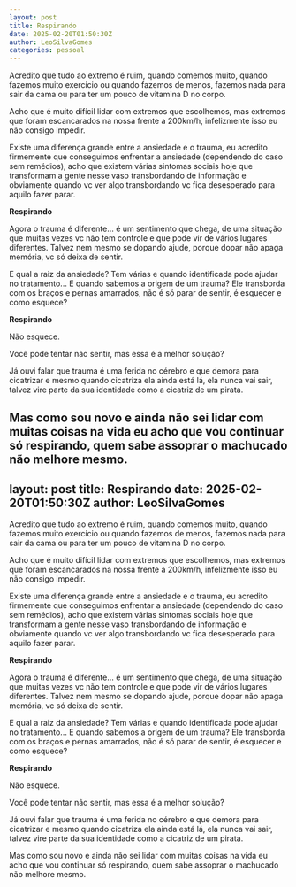 ```yaml
---
layout: post
title: Respirando
date: 2025-02-20T01:50:30Z
author: LeoSilvaGomes
categories: pessoal
---
```

Acredito que tudo ao extremo é ruim, quando comemos muito, quando fazemos muito exercício ou quando fazemos de menos, fazemos nada para sair da cama ou para ter um pouco de vitamina D no corpo.

Acho que é muito difícil lidar com extremos que escolhemos, mas extremos que foram escancarados na nossa frente a 200km/h, infelizmente isso eu não consigo impedir.

Existe uma diferença grande entre a ansiedade e o trauma, eu acredito firmemente que conseguimos enfrentar a ansiedade (dependendo do caso sem remédios), acho que existem várias sintomas sociais hoje que transformam a gente nesse vaso transbordando de informação e obviamente quando vc ver algo transbordando vc fica desesperado para aquilo fazer parar. 

**Respirando**

Agora o trauma é diferente... é um sentimento que chega, de uma situação que muitas vezes vc não tem controle e que pode vir de vários lugares diferentes. Talvez nem mesmo se dopando ajude, porque dopar não apaga memória, vc só deixa de sentir.

E qual a raiz da ansiedade? Tem várias e quando identificada pode ajudar no tratamento... E quando sabemos a origem de um trauma? Ele transborda com os braços e pernas amarrados, não é só parar de sentir, é esquecer e como esquece?

**Respirando**

Não esquece.

Você pode tentar não sentir, mas essa é a melhor solução?

Já ouvi falar que trauma é uma ferida no cérebro e que demora para cicatrizar e mesmo quando cicatriza ela ainda está lá, ela nunca vai sair, talvez vire parte da sua identidade como a cicatriz de um pirata.

Mas como sou novo e ainda não sei lidar com muitas coisas na vida eu acho que vou continuar só respirando, quem sabe assoprar o machucado não melhore mesmo.
---
layout: post
title: Respirando
date: 2025-02-20T01:50:30Z
author: LeoSilvaGomes
---
Acredito que tudo ao extremo é ruim, quando comemos muito, quando fazemos muito exercício ou quando fazemos de menos, fazemos nada para sair da cama ou para ter um pouco de vitamina D no corpo.

Acho que é muito difícil lidar com extremos que escolhemos, mas extremos que foram escancarados na nossa frente a 200km/h, infelizmente isso eu não consigo impedir.

Existe uma diferença grande entre a ansiedade e o trauma, eu acredito firmemente que conseguimos enfrentar a ansiedade (dependendo do caso sem remédios), acho que existem várias sintomas sociais hoje que transformam a gente nesse vaso transbordando de informação e obviamente quando vc ver algo transbordando vc fica desesperado para aquilo fazer parar. 

**Respirando**

Agora o trauma é diferente... é um sentimento que chega, de uma situação que muitas vezes vc não tem controle e que pode vir de vários lugares diferentes. Talvez nem mesmo se dopando ajude, porque dopar não apaga memória, vc só deixa de sentir.

E qual a raiz da ansiedade? Tem várias e quando identificada pode ajudar no tratamento... E quando sabemos a origem de um trauma? Ele transborda com os braços e pernas amarrados, não é só parar de sentir, é esquecer e como esquece?

**Respirando**

Não esquece.

Você pode tentar não sentir, mas essa é a melhor solução?

Já ouvi falar que trauma é uma ferida no cérebro e que demora para cicatrizar e mesmo quando cicatriza ela ainda está lá, ela nunca vai sair, talvez vire parte da sua identidade como a cicatriz de um pirata.

Mas como sou novo e ainda não sei lidar com muitas coisas na vida eu acho que vou continuar só respirando, quem sabe assoprar o machucado não melhore mesmo.
